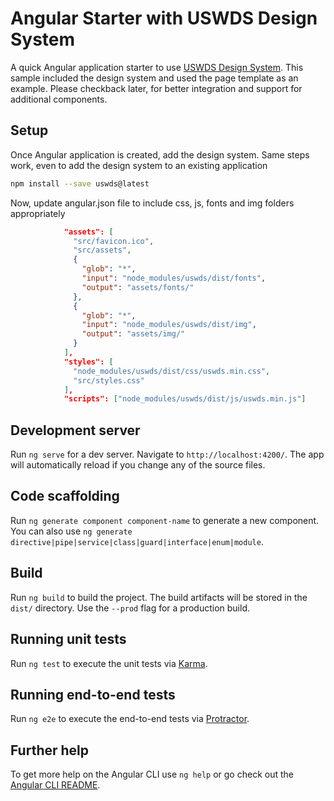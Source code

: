 # Angular Starter with USWDS Design System

A quick Angular application starter to use [USWDS Design System](https://designsystem.digital.gov/). This sample included the design system and
used the page template as an example. Please checkback later, for better integration and support for additional
components.

## Setup

Once Angular application is created, add the design system. Same steps work, even to add the design system
to an existing application

```bash
npm install --save uswds@latest
```

Now, update angular.json file to include css, js, fonts and img folders appropriately

```json
            "assets": [
              "src/favicon.ico",
              "src/assets",
              {
                "glob": "*",
                "input": "node_modules/uswds/dist/fonts",
                "output": "assets/fonts/"
              },
              {
                "glob": "*",
                "input": "node_modules/uswds/dist/img",
                "output": "assets/img/"
              }
            ],
            "styles": [
              "node_modules/uswds/dist/css/uswds.min.css",
              "src/styles.css"
            ],
            "scripts": ["node_modules/uswds/dist/js/uswds.min.js"]
```

## Development server

Run `ng serve` for a dev server. Navigate to `http://localhost:4200/`. The app will automatically reload if you change any of the source files.

## Code scaffolding

Run `ng generate component component-name` to generate a new component. You can also use `ng generate directive|pipe|service|class|guard|interface|enum|module`.

## Build

Run `ng build` to build the project. The build artifacts will be stored in the `dist/` directory. Use the `--prod` flag for a production build.

## Running unit tests

Run `ng test` to execute the unit tests via [Karma](https://karma-runner.github.io).

## Running end-to-end tests

Run `ng e2e` to execute the end-to-end tests via [Protractor](http://www.protractortest.org/).

## Further help

To get more help on the Angular CLI use `ng help` or go check out the [Angular CLI README](https://github.com/angular/angular-cli/blob/master/README.md).
